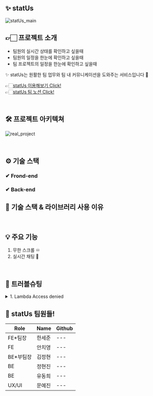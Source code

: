 ## ✨ statUs
![statUs_main](https://www.notion.so/statUs-d2e9ed521e204b79ab20263e8823e744#7aded78315544a7990b520d559996842)

## 👉🏻 프로젝트 소개 <br>
- 팀원의 실시간 상태를 확인하고 싶을때
- 팀원의 일정을 한눈에 확인하고 싶을때
- 팀 프로젝트의 일정을 한눈에 확인하고 싶을때

✨ statUs는 원활한 팀 업무와 팀 내 커뮤니케이션을 도와주는 서비스입니다 🥳

👉🏻[statUs 이용해보기 Click!](https://www.status.gift/) <br>
👉🏻[statUs 팀 노션 Click!](https://www.notion.so/statUs-d2e9ed521e204b79ab20263e8823e744)

<br>

## 🛠 프로젝트 아키텍쳐
![real_project](https://user-images.githubusercontent.com/113870221/206828371-2234b618-f39e-4309-9bc3-acb29cb6a19d.png)


<br>


## ⚙ 기술 스택

### ✔ Frond-end
<div>
</div>


### ✔ Back-end
<div>
</div>




## 📝 기술 스택 & 라이브러리 사용 이유



<br>

## 💡 주요 기능
1. 무한 스크롤 ♾
2. 실시간 채팅 💬



<br>

## 🔆 트러블슈팅
<details>
<summary> 1. Lambda Access denied </summary>
<div markdown="1">

  <br>

‼️ **문제 상황**  : S3 버켓에 이미지가 올라가지만 lambda 트리거가 작동을 하지 않고 access denied 403 에러를 띄우는 문제

  <br>
  
1️⃣ **해결방안 1안** : access denied가 뜨므로 권한에서 문제가 있는 것으로 판단하고 IAM 권한쪽으로 수정하고 다시시도 → 실패(access denied 403) → 다시 처음부터 AWS 세팅 → 실패(access denied 403)

2️⃣ **해결방안 2안** : AWS의 세팅에 문제가 없으면 lambda에 문제가 있을 것이라 판단하고 함수와 트리거 수정하고 다시시도 → 실패(access denied 403) → lambda와 s3를 다시 만들며 진행 → 실패(access denied 403)

3️⃣ **해결방안 3안** : lambda와 권한을 건드려봤으나 해결이 되지 않아 multerMiddleware 코드 다시작성 시도 → 실패(access denied 403) → multer 세팅을 바꾸며 다시시도 → 이름을 현재날짜로만 바꿔줬을 때 성공

<br>
  
</div>
</details>


 
## 👻 statUs 팀원들!

|Role|Name|Github|
|---|---|---|
|FE*팀장|한세준|---|
|FE|안치영|---|
|BE*부팀장|김정현|---|
|BE|정현진|---|
|BE|유동희|---|
|UX/UI|문예진|---|
